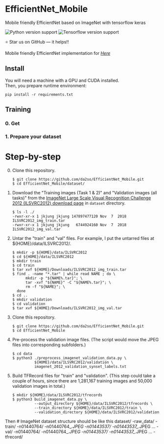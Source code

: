 # EfficientNet_Mobile

Mobile friendly EfficientNet based on ImageNet with tensorflow keras

![Python version support](https://img.shields.io/badge/python-3.6-blue.svg)
![Tensorflow version support](https://img.shields.io/badge/tensorflow-2.3.0-red.svg)

:star: Star us on GitHub — it helps!!

Mobile friendly EfficientNet implementation for *[Here](https://blog.tensorflow.org/2020/03/higher-accuracy-on-vision-models-with-efficientnet-lite.html)*


## Install

You will need a machine with a GPU and CUDA installed.  
Then, you prepare runtime environment:

   ```shell
   pip install -r requirements.txt
   ```

## Training

### 0. Get 
### 1. Prepare your dataset

# Step-by-step


0. Clone this repository.

   ```shell
   $ git clone https://github.com/da2so/EfficientNet_Mobile.git
   $ cd EfficientNet_Mobile/dataset/
   ```

1. Download the "Training images (Task 1 & 2)" and "Validation images (all tasks)" from the [ImageNet Large Scale Visual Recognition Challenge 2012 (ILSVRC2012) download page](http://image-net.org/download) in `dataset` directory.

   ```shell
   $ ls -l ./
   -rwxr-xr-x 1 jkjung jkjung 147897477120 Nov  7  2018 ILSVRC2012_img_train.tar
   -rwxr-xr-x 1 jkjung jkjung   6744924160 Nov  7  2018 ILSVRC2012_img_val.tar
   ```

2. Untar the "train" and "val" files.  For example, I put the untarred files at ${HOME}/data/ILSVRC2012/.

   ```shell
   $ mkdir -p ${HOME}/data/ILSVRC2012
   $ cd ${HOME}/data/ILSVRC2012
   $ mkdir train
   $ cd train
   $ tar xvf ${HOME}/Downloads/ILSVRC2012_img_train.tar
   $ find . -name "*.tar" | while read NAME ; do \
         mkdir -p "${NAME%.tar}"; \
         tar -xvf "${NAME}" -C "${NAME%.tar}"; \
         rm -f "${NAME}"; \
     done
   $ cd ..
   $ mkdir validation
   $ cd validation
   $ tar xvf ${HOME}/Downloads/ILSVRC2012_img_val.tar
   ```

3. Clone this repository.

   ```shell
   $ git clone https://github.com/da2so/EfficientNet_Mobile.git
   $ cd EfficientNet_Mobile
   ```

4. Pre-process the validation image files.  (The script would move the JPEG files into corresponding subfolders.)

   ```shell
   $ cd data
   $ python3 ./preprocess_imagenet_validation_data.py \
             ${HOME}/data/ILSVRC2012/validation \
             imagenet_2012_validation_synset_labels.txt
   ```

5. Build TFRecord files for "train" and "validation".  (This step could take a couple of hours, since there are 1,281,167 training images and 50,000 validation images in total.)

   ```shell
   $ mkdir ${HOME}/data/ILSVRC2012/tfrecords
   $ python3 build_imagenet_data.py \
             --output_directory ${HOME}/data/ILSVRC2012/tfrecords \
             --train_directory ${HOME}/data/ILSVRC2012/train \
             --validation_directory ${HOME}/data/ILSVRC2012/validation
   ```
Then 
    # ImageNet dataset structure should be like this
    dataset/
        -raw_data/
            -train/
                -n01440764/
                	-n01440764_*.JPEG
                -n01443537/
                	-n01443537_*.JPEG
                ...
            -val/
                -n01440764/
                	-n01440764_*.JPEG
                -n01443537/
                	-n01443537_*.JPEG
                ...
        -tfrecord/
    